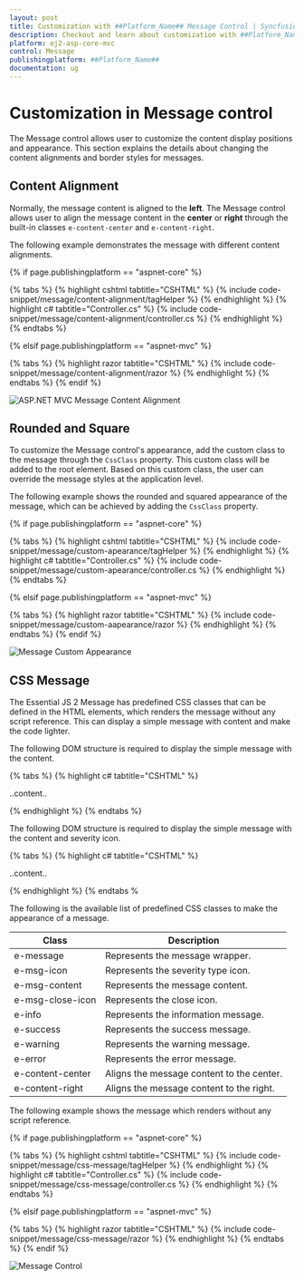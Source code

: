 ```yaml
---
layout: post
title: Customization with ##Platform_Name## Message Control | Syncfusion
description: Checkout and learn about customization with ##Platform_Name## Message control of Syncfusion Essential JS 2 and more details.
platform: ej2-asp-core-mvc
control: Message
publishingplatform: ##Platform_Name##
documentation: ug
---
```


# Customization in Message control

The Message control allows user to customize the content display positions and appearance. This section explains the details about changing the content alignments and border styles for messages.

## Content Alignment

Normally, the message content is aligned to the **left**. The Message control allows user to align the message content in the **center** or **right** through the built-in classes `e-content-center` and `e-content-right`.

The following example demonstrates the message with different content alignments.

{% if page.publishingplatform == "aspnet-core" %}

{% tabs %}
{% highlight cshtml tabtitle="CSHTML" %}
{% include code-snippet/message/content-alignment/tagHelper %}
{% endhighlight %}
{% highlight c# tabtitle="Controller.cs" %}
{% include code-snippet/message/content-alignment/controller.cs %}
{% endhighlight %}
{% endtabs %}

{% elsif page.publishingplatform == "aspnet-mvc" %}

{% tabs %}
{% highlight razor tabtitle="CSHTML" %}
{% include code-snippet/message/content-alignment/razor %}
{% endhighlight %}
{% endtabs %}
{% endif %}

![ASP.NET MVC Message Content Alignment](images/message-content-alignment.png)

## Rounded and Square

To customize the Message control's appearance, add the custom class to the message through the `CssClass` property. This custom class will be added to the root element. Based on this custom class, the user can override the message styles at the application level.

The following example shows the rounded and squared appearance of the message, which can be achieved by adding the `CssClass` property.

{% if page.publishingplatform == "aspnet-core" %}

{% tabs %}
{% highlight cshtml tabtitle="CSHTML" %}
{% include code-snippet/message/custom-apearance/tagHelper %}
{% endhighlight %}
{% highlight c# tabtitle="Controller.cs" %}
{% include code-snippet/message/custom-apearance/controller.cs %}
{% endhighlight %}
{% endtabs %}

{% elsif page.publishingplatform == "aspnet-mvc" %}

{% tabs %}
{% highlight razor tabtitle="CSHTML" %}
{% include code-snippet/message/custom-aapearance/razor %}
{% endhighlight %}
{% endtabs %}
{% endif %}

![Message Custom Appearance](images/message-rounded-square.png)

## CSS Message

The Essential JS 2 Message has predefined CSS classes that can be defined in the HTML elements, which renders the message without any script reference. This can display a simple message with content and make the code lighter.

The following DOM structure is required to display the simple message with the content.

{% tabs %}
{% highlight c# tabtitle="CSHTML" %}

<div class="e-message">
    <div class="e-msg-content">..content..</div>
</div>

{% endhighlight %}
{% endtabs %}

The following DOM structure is required to display the simple message with the content and severity icon.

{% tabs %}
{% highlight c# tabtitle="CSHTML" %}

<div class="e-message">
    <span class="e-msg-icon"></span>
    <div class="e-msg-content">..content..</div>
</div>

{% endhighlight %}
{% endtabs %

The following is the available list of predefined CSS classes to make the appearance of a message.

| Class | Description |
| -------- | -------- |
| e-message | Represents the message wrapper. |
| e-msg-icon | Represents the severity type icon. |
| e-msg-content | Represents the message content. |
| e-msg-close-icon | Represents the close icon. |
| e-info | Represents the information message. |
| e-success | Represents the success message. |
| e-warning | Represents the warning message. |
| e-error | Represents the error message. |
| e-content-center | Aligns the message content to the center. |
| e-content-right | Aligns the message content to the right. |

The following example shows the message which renders without any script reference.

{% if page.publishingplatform == "aspnet-core" %}

{% tabs %}
{% highlight cshtml tabtitle="CSHTML" %}
{% include code-snippet/message/css-message/tagHelper %}
{% endhighlight %}
{% highlight c# tabtitle="Controller.cs" %}
{% include code-snippet/message/css-message/controller.cs %}
{% endhighlight %}
{% endtabs %}

{% elsif page.publishingplatform == "aspnet-mvc" %}

{% tabs %}
{% highlight razor tabtitle="CSHTML" %}
{% include code-snippet/message/css-message/razor %}
{% endhighlight %}
{% endtabs %}
{% endif %}

![Message Control](images/message-default.png)